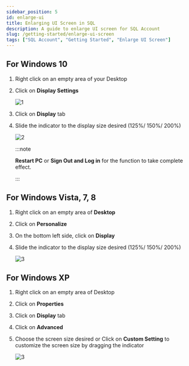 ```yaml
---
sidebar_position: 5
id: enlarge-ui
title: Enlarging UI Screen in SQL
description: A guide to enlarge UI screen for SQL Account
slug: /getting-started/enlarge-ui-screen
tags: ["SQL Account", "Getting Started", "Enlarge UI Screen"]
---
```


## For Windows 10

1. Right click on an empty area of your Desktop

2. Click on **Display Settings**

   ![1](/img/getting-started/enlarge-ui/1.png)

3. Click on **Display** tab

4. Slide the indicator to the display size desired (125%/ 150%/ 200%)

   ![2](/img/getting-started/enlarge-ui/2.png)

   :::note

   **Restart PC** or **Sign Out and Log in** for the function to take complete effect.

   :::

## For Windows Vista, 7, 8

1. Right click on an empty area of **Desktop**

2. Click on **Personalize**

3. On the bottom left side, click on **Display**

4. Slide the indicator to the display size desired (125%/ 150%/ 200%)

   ![3](/img/getting-started/enlarge-ui/3.png)

## For Windows XP

1. Right click on an empty area of Desktop

2. Click on **Properties**

3. Click on **Display** tab

4. Click on **Advanced**

5. Choose the screen size desired or Click on **Custom Setting** to customize the screen size by dragging the indicator

   ![3](/img/getting-started/enlarge-ui/3.png)

